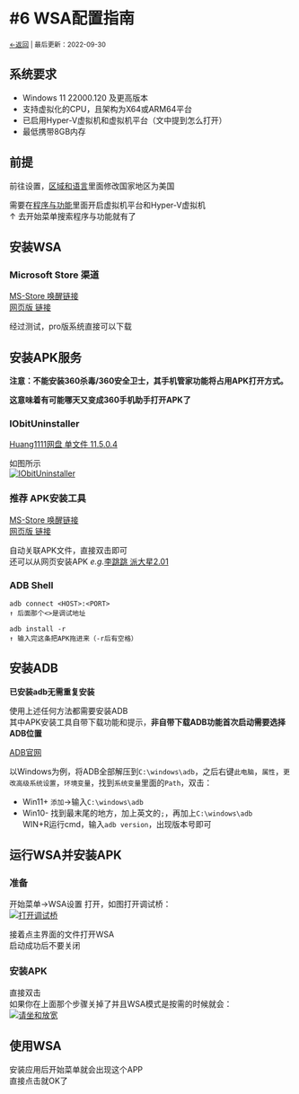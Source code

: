# #6 WSA配置指南
<small><a href="../">←返回</a> | 最后更新：2022-09-30</small><br>

## 系统要求
- Windows 11 22000.120 及更高版本
- 支持虚拟化的CPU，且架构为X64或ARM64平台
- 已启用Hyper-V虚拟机和虚拟机平台（文中提到怎么打开）
- 最低携带8GB内存


## 前提
前往设置，[区域和语言](https://kdxiaoyi.github.io/api/jump.htm?back=1&u=ms-settings:regionlanguage)里面修改国家地区为美国

需要在[程序与功能](https://kdxiaoyi.github.io/api/jump.htm?back=1&u=ms-settings:optionalfeatures)里面开启虚拟机平台和Hyper-V虚拟机<br>
↑ 去开始菜单搜索程序与功能就有了
## 安装WSA
### Microsoft Store 渠道
[MS-Store 唤醒链接](http://kdxiaoyi.github.io/api/jump.htm?back=1&u=ms-windows-store://pdp/?ProductId=9P3395VX91NR)<br>
[网页版 链接](https://apps.microsoft.com/store/detail/windows-subsystem-for-android%E2%84%A2-with-amazon-appstore/9P3395VX91NR)

经过测试，pro版系统直接可以下载
## 安装APK服务
**注意：不能安装360杀毒/360安全卫士，其手机管家功能将占用APK打开方式。**

**这意味着有可能哪天又变成360手机助手打开APK了**
### IObitUninstaller
[Huang1111网盘 单文件 11.5.0.4](https://pan.huang1111.cn/s/2Q4XTN?path=%2FIObitUninstaller%20%E5%8D%B8%E8%BD%BD%E5%B7%A5%E5%85%B7%20%E5%8D%95%E6%96%87%E4%BB%B6%E7%89%88%2011.5.0.4)

如图所示<br>
[![](https://s1.ax1x.com/2022/09/09/vLdvhF.md.png "IObitUninstaller")](https://s1.ax1x.com/2022/09/09/vLdvhF.png)
### **推荐** APK安装工具
[MS-Store 唤醒链接](http://kdxiaoyi.github.io/api/jump.htm?back=1&u=ms-windows-store://pdp/?ProductId=9P2JFQ43FPPG)<br>
[网页版 链接](https://apps.microsoft.com/store/detail/windows-subsystem-for-android%E2%84%A2-with-amazon-appstore/9P2JFQ43FPPG)

自动关联APK文件，直接双击即可<br>
还可以从网页安装APK *e.g.*[李跳跳 派大星2.01](https://kdxiaoyi.github.io/api/jump.htm?back=1&u=apkinstaller:?source=https://kdx233.github.io/res/%E6%B4%BE%E5%A4%A7%E6%98%9F2.01.apk)
### ADB Shell
```
adb connect <HOST>:<PORT>
↑ 后面那个<>是调试地址

adb install -r 
↑ 输入完这条把APK拖进来（-r后有空格）
```
<!-- 更多命令参阅： [逍遥安卓](https://bbs.xyaz.cn/thread-365537-1-1.html) -->
## 安装ADB
**已安装adb无需重复安装**<br>

使用上述任何方法都需要安装ADB<br>
其中APK安装工具自带下载功能和提示，**非自带下载ADB功能首次启动需要选择ADB位置**

[ADB官网](https://developer.android.google.cn/studio/releases/platform-tools?hl=zh-cn#downloads)

以Windows为例，将ADB全部解压到`C:\windows\adb`，之后右键`此电脑`，`属性`，`更改高级系统设置`，`环境变量`，找到`系统变量`里面的`Path`，双击：<br>
- Win11+ `添加`->输入`C:\windows\adb`<br>
- Win10- 找到最末尾的地方，加上英文的`;`，再加上`C:\windows\adb`<br>
WIN+R运行cmd，输入`adb version`，出现版本号即可<br>
## 运行WSA并安装APK
### 准备
开始菜单->WSA设置 打开，如图打开调试桥：<br>
[![](https://s1.ax1x.com/2022/09/10/vLT0SJ.md.png "打开调试桥")](https://s1.ax1x.com/2022/09/10/vLT0SJ.png)<br>

接着点主界面的文件打开WSA<br>
启动成功后不要关闭
### 安装APK
直接双击<br>
如果你在上面那个步骤关掉了并且WSA模式是按需的时候就会：<br>
[![](https://s1.ax1x.com/2022/09/10/vLTOfg.png "请坐和放宽")](https://s1.ax1x.com/2022/09/10/vLTOfg.png)
## 使用WSA
安装应用后开始菜单就会出现这个APP<br>
直接点击就OK了<br>